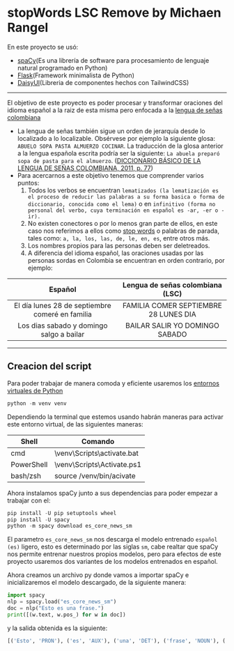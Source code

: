 # stopWords LSC Remove by Michaen Rangel
En este proyecto se usó:
* [spaCy](https://spacy.io/)(Es una librería de software para procesamiento de lenguaje natural programado en Python)
* [Flask](https://flask.palletsprojects.com/en/3.0.x/)(Framework minimalista de Python)
* [DaisyUI](https://daisyui.com/)(Libreria de componentes hechos con TailwindCSS) 
---
El objetivo de este proyecto es poder procesar y transformar oraciones del idioma español a la raiz de esta misma pero enfocada a la [lengua de señas colombiana](https://es.wikipedia.org/wiki/Lengua_de_se%C3%B1as_colombiana)
* La lengua de señas también sigue un orden de jerarquía desde lo localizado a lo localizable. Obsérvese por ejemplo la siguiente glosa: `ABUELO SOPA PASTA ALMUERZO COCINAR`. La traducción de la glosa anterior a la lengua española escrita podría ser la siguiente: `La abuela preparó sopa de pasta para el almuerzo`. ([DICCIONARIO BÁSICO DE LA LENGUA DE SEÑAS COLOMBIANA, 2011, p. 77](https://lenguasdecolombia.caroycuervo.gov.co/ICCadmin/ICC/documentos/Diccionario_lenguaje_de_se%C3%B1as_PT1.pdf))
* Para acercarnos a este objetivo tenemos que comprender varios puntos:
  1. Todos los verbos se encuentran `lematizados (la lematización es el proceso de reducir las palabras a su forma basica o forma de diccionario, conocida como el lema)` o en `infinitivo (forma no personal del verbo, cuya terminación en español es -ar, -er o -ir).`
  2. No existen conectores o por lo menos gran parte de ellos, en este caso nos referimos a ellos como [stop words](https://roincrease.net/roiwiki/stop-words/) o palabras de parada, tales como: `a, la, los, las, de, le, en, es`, entre otros más.
  3. Los nombres propios para las personas deben ser deletreados.
  4. A diferencia del idioma español, las oraciones usadas por las personas sordas en Colombia se encuentran en orden contrario, por ejemplo:
     
| Español  | Lengua de señas colombiana (LSC) |
| :-------------: | :-------------: |
| El día lunes 28 de septiembre comeré en familia | FAMILIA COMER SEPTIEMBRE 28 LUNES DIA |
| Los dias sabado y domingo salgo a bailar  | BAILAR SALIR YO DOMINGO SABADO  |
---
## Creacion del script
Para poder trabajar de manera comoda y eficiente usaremos los [entornos virtuales de Python](https://docs.python.org/es/3/library/venv.html)
```python
python -m venv venv
```
Dependiendo la terminal que estemos usando habrán maneras para activar este entorno virtual, de las siguientes maneras:

| Shell | Comando |
|---|---|
| cmd | \venv\Scripts\activate.bat |
| PowerShell | \venv\Scripts\Activate.ps1 |
| bash/zsh | source /venv/bin/acivate |

Ahora instalamos spaCy junto a sus dependencias para poder empezar a trabajar con el:
```python
pip install -U pip setuptools wheel
pip install -U spacy
python -m spacy download es_core_news_sm
```
El parametro `es_core_news_sm` nos descarga el modelo entrenado `español (es)` ligero, esto es determinado por las siglas `sm`, cabe realtar que spaCy nos permite entrenar nuestros propios modelos, pero para efectos de este proyecto usaremos dos variantes de los modelos entrenados en español.

Ahora creamos un archivo py donde vamos a importar spaCy e inicializaremos el modelo descargado, de la siguiente manera:
```python
import spacy
nlp = spacy.load("es_core_news_sm")
doc = nlp("Esto es una frase.")
print([(w.text, w.pos_) for w in doc])
```
y la salida obtenida es la siguiente:
```python
[('Esto', 'PRON'), ('es', 'AUX'), ('una', 'DET'), ('frase', 'NOUN'), ('.', 'PUNCT')]
```
